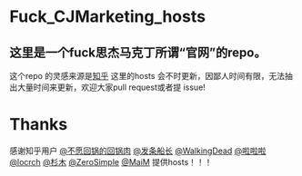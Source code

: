 # Fuck_CJMarketing_hosts
## 这里是一个fuck思杰马克丁所谓“官网”的repo。
这个repo 的灵感来源是[知乎](https://www.zhihu.com/question/46746200)
这里的hosts 会不时更新，因鄙人时间有限，无法抽出大量时间来更新，欢迎大家pull request或者提 issue!
# Thanks
感谢知乎用户 [@不愿回锅的回锅肉](https://www.zhihu.com/people/bu-yuan-hui-guo-de-hui-guo-rou) [@发条船长](https://www.zhihu.com/people/x1a0n1an) [@WalkingDead](https://www.zhihu.com/people/chen-zhen-rong-8-26) [@啦啦啦](https://www.zhihu.com/people/gavinpenn) [@locrch](https://www.zhihu.com/people/locrch) [@杉木](https://www.zhihu.com/people/binsee) [@ZeroSimple](https://www.zhihu.com/people/zerosimple) [@MaiM](https://www.zhihu.com/people/cai-cai-15-47) 提供hosts！！！
